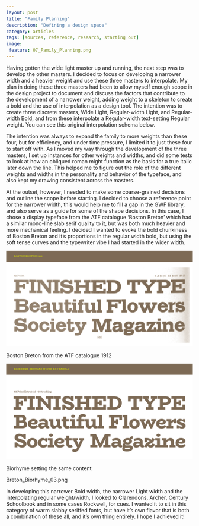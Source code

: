 ```yaml
---
layout: post
title: "Family Planning"
description: "Defining a design space"
category: articles
tags: [sources, reference, research, starting out]
image: 
 feature: 07_Family_Planning.png
---
```


Having gotten the wide light master up and running, the next step was to develop the other masters. I decided to focus on developing a narrower width and a heavier weight and use these three masters to interpolate. My plan in doing these three masters had been to allow myself enough scope in the design project to document and discuss the factors that contribute to the development of a narrower weight, adding weight to a skeleton to create a bold and the use of interpolation as a design tool. The intention was to create three discrete masters, Wide Light, Regular-width Light, and Regular-width Bold, and from these interpolate a Regular-width text-setting Regular weight. You can see this original interpolation schema below. 

The intention was always to expand the family to more weights than these four, but for efficiency, and under time pressure, I limited it to just these four to start off with. As I moved my way through the development of the three masters, I set up instances for other weights and widths, and did some tests to look at how an obliqued roman might function as the basis for a true italic later down the line. This helped me to figure out the role of the different weights and widths in the personality and behavior of the typeface, and also kept my drawing consistent across the masters. 

At the outset, however, I needed to make some coarse-grained decisions and outline the scope before starting. I decided to choose a reference point for the narrower width, this would help me to fill a gap in the GWF library, and also serve as a guide for some of the shape decisions. In this case, I chose a display typeface from the ATF catalogue ‘Boston Breton’ which had a similar mono-line slab serif quality to it, but was both much heavier and more mechanical feeling. I decided I wanted to evoke the bold chunkiness of Boston Breton and it’s proportions in the regular width bold, but using the soft tense curves and the typewriter vibe I had started in the wider width. 

![Boston Breton reference](../images/Breton_Biorhyme_01.png)
<figcaption>Boston Breton from the ATF catalogue 1912</figcaption>

![Boston Breton reference](../images/Breton_Biorhyme_02.png)
<figcaption>Biorhyme setting the same content</figcaption>

Breton_Biorhyme_03.png

In developing this narrower Bold width, the narrower Light width and the interpolating regular weight/width, I looked to Clarendons, Archer, Century Schoolbook and in some cases Rockwell, for cues. I wanted it to sit in this category of warm slabby seriffed fonts, but have it’s own flavor that is both a combination of these all, and it’s own thing entirely. I hope I achieved it!


